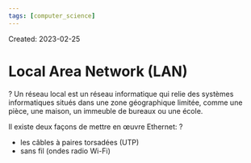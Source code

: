 ```yaml
---
tags: [computer_science] 
---
```

Created: 2023-02-25

# Local Area Network (LAN)
?
Un réseau local est un réseau informatique qui relie des systèmes informatiques situés dans une zone géographique limitée, comme une pièce, une maison, un immeuble de bureaux ou une école.

Il existe deux façons de mettre en œuvre Ethernet:
?
- les câbles à paires torsadées (UTP)
- sans fil (ondes radio Wi-Fi)